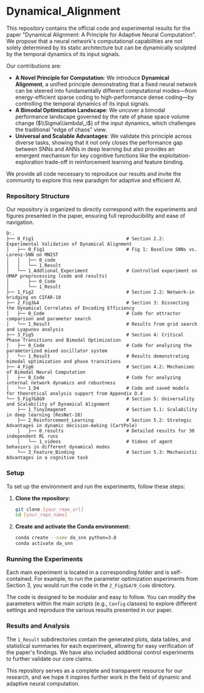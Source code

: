 # Dynamical_Alignment

This repository contains the official code and experimental results for the paper "Dynamical Alignment: A Principle for Adaptive Neural Computation". We propose that a neural network's computational capabilities are not solely determined by its static architecture but can be dynamically sculpted by the temporal dynamics of its input signals.

Our contributions are:

  * **A Novel Principle for Computation**: We introduce **Dynamical Alignment**, a unified principle demonstrating that a fixed neural network can be steered into fundamentally different computational modes—from energy-efficient sparse coding to high-performance dense coding—by controlling the temporal dynamics of its input signals.
  * **A Bimodal Optimization Landscape**: We uncover a bimodal performance landscape governed by the rate of phase space volume change ($\\Sigma\\lambda\_i$) of the input dynamics, which challenges the traditional "edge of chaos" view.
  * **Universal and Scalable Advantages**: We validate this principle across diverse tasks, showing that it not only closes the performance gap between SNNs and ANNs in deep learning but also provides an emergent mechanism for key cognitive functions like the exploitation-exploration trade-off in reinforcement learning and feature binding.

We provide all code necessary to reproduce our results and invite the community to explore this new paradigm for adaptive and efficient AI.

### Repository Structure

Our repository is organized to directly correspond with the experiments and figures presented in the paper, ensuring full reproducibility and ease of navigation.

```
D:.
├── 0_Fig1                                  # Section 2.2: Experimental Validation of Dynamical Alignment
│   ├── 0_Fig1                              # Fig 1: Baseline SNNs vs. Lorenz-SNN on MNIST
│   │   ├── 0_code
│   │   └── 1_Result
│   └── 1_Addtional_Experiment              # Controlled experiment on UMAP preprocessing (code and results)
│       ├── 0_Code                          
│       └── 1_Result
├── 1_Fig2                                  # Section 2.2: Network-in bridging on CIFAR-10
├── 2_Fig3&4                                # Section 3: Dissecting the Dynamical Correlates of Encoding Efficiency
│   ├── 0_Code                              # Code for attractor comparison and parameter search
│   └── 1_Result                            # Results from grid search and Lyapunov analysis
├── 3_Fig5                                  # Section 4: Critical Phase Transitions and Bimodal Optimization
│   ├── 0_Code                              # Code for analyzing the parameterized mixed oscillator system
│   └── 1_Result                            # Results demonstrating bimodal optimization and phase transitions
├── 4_Fig6                                  # Section 4.2: Mechanisms of Bimodal Neural Computation
│   ├── 0_Code                              # Code for analyzing internal network dynamics and robustness
│   └── 1_D4                                # Code and saved models for theoretical analysis support from Appendix D.4
└── 5_Fig7&8&9                              # Section 5: Universality and Scalability of Dynamical Alignment
    ├── 1_TinyImagenet                      # Section 5.1: Scalability in deep learning (ResNet-18)
    ├── 2_Reinforcement_Learning            # Section 5.2: Strategic Advantages in dynamic decision-making (CartPole)
    │   ├── 0_results                       # Detailed results for 30 independent RL runs
    │   └── 1_videos                        # Videos of agent behaviors in different dynamical modes
    └── 3_Feature_Binding                   # Section 5.3: Mechanistic Advantages in a cognitive task
```

### Setup

To set up the environment and run the experiments, follow these steps:

1.  **Clone the repository:**

    ```bash
    git clone [your_repo_url]
    cd [your_repo_name]
    ```

2.  **Create and activate the Conda environment:**

    ```bash
    conda create --name da_snn python=3.8
    conda activate da_snn
    ```

### Running the Experiments

Each main experiment is located in a corresponding folder and is self-contained. For example, to run the parameter optimization experiments from Section 3, you would run the code in the `2_Fig3&4/0_Code` directory.

The code is designed to be modular and easy to follow. You can modify the parameters within the main scripts (e.g., `Config` classes) to explore different settings and reproduce the various results presented in our paper.

### Results and Analysis

The `1_Result` subdirectories contain the generated plots, data tables, and statistical summaries for each experiment, allowing for easy verification of the paper's findings. We have also included additional control experiments to further validate our core claims.

This repository serves as a complete and transparent resource for our research, and we hope it inspires further work in the field of dynamic and adaptive neural computation.
